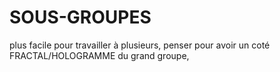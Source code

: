 # SOUS-GROUPES

plus facile pour travailler à plusieurs, penser pour avoir un coté FRACTAL/HOLOGRAMME du grand groupe, 
